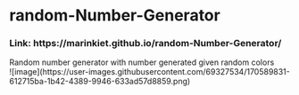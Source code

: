 # random-Number-Generator
<h3>Link: https://marinkiet.github.io/random-Number-Generator/</h3>
<p>Random number generator with number generated given random colors
  <br>
  ![image](https://user-images.githubusercontent.com/69327534/170589831-612715ba-1b42-4389-9946-633ad57d8859.png)


